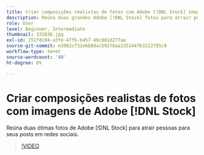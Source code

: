 ```yaml
---
title: Criar composições realistas de fotos com Adobe [!DNL Stock] imagens
description: Reúna duas grandes Adobe [!DNL Stock] fotos para atrair pessoas para suas postagens sociais
role: User
level: Beginner, Intermediate
thumbnail: 331836.jpg
exl-id: 251fdc84-a3fe-47fb-b457-48c881d277ae
source-git-commit: e3982cf31ebb0dac5927baa1352447b3222785c9
workflow-type: tm+mt
source-wordcount: '40'
ht-degree: 0%

---
```


# Criar composições realistas de fotos com imagens de Adobe [!DNL Stock]

Reúna duas ótimas fotos de Adobe [!DNL Stock] para atrair pessoas para seus posts em redes sociais.

>[!VIDEO](https://video.tv.adobe.com/v/331836?hidetitle=true)
